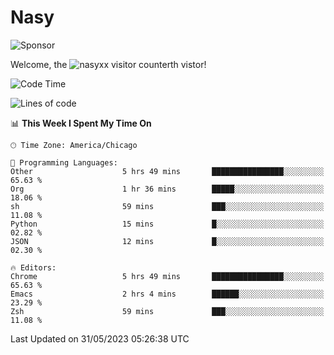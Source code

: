 # Nasy

<!--
<p align="center">
<img height="200" src="https://github-readme-stats.vercel.app/api?username=nasyxx&count_private=true&show_icons=true&theme=dracula&include_all_commits=true"/>
<img height="200" src="https://github-readme-stats.vercel.app/api/top-langs/?username=nasyxx&theme=dracula&hide=html,jupyter+notebook&count_private=true&show_icons=true"/>
</p>

  
----------------
-->

![Sponsor](https://img.shields.io/static/v1.svg?label=Sponsor&message=%E2%9D%A4&logo=GitHub&style=flat&color=pink)
 
Welcome, the ![nasyxx visitor counter](https://count.getloli.com/get/@nasyxx?theme=rule34)th vistor!
 
<!--START_SECTION:waka-->
![Code Time](http://img.shields.io/badge/Code%20Time-3%2C545%20hrs%202%20mins-blue)

![Lines of code](https://img.shields.io/badge/From%20Hello%20World%20I%27ve%20Written-6.2%20million%20lines%20of%20code-blue)

📊 **This Week I Spent My Time On** 

```text
🕑︎ Time Zone: America/Chicago

💬 Programming Languages: 
Other                    5 hrs 49 mins       ████████████████░░░░░░░░░   65.63 % 
Org                      1 hr 36 mins        █████░░░░░░░░░░░░░░░░░░░░   18.06 % 
sh                       59 mins             ███░░░░░░░░░░░░░░░░░░░░░░   11.08 % 
Python                   15 mins             █░░░░░░░░░░░░░░░░░░░░░░░░   02.82 % 
JSON                     12 mins             █░░░░░░░░░░░░░░░░░░░░░░░░   02.30 % 

🔥 Editors: 
Chrome                   5 hrs 49 mins       ████████████████░░░░░░░░░   65.63 % 
Emacs                    2 hrs 4 mins        ██████░░░░░░░░░░░░░░░░░░░   23.29 % 
Zsh                      59 mins             ███░░░░░░░░░░░░░░░░░░░░░░   11.08 % 
```


 Last Updated on 31/05/2023 05:26:38 UTC
<!--END_SECTION:waka-->

<!-- ![visitors](https://visitor-badge.laobi.icu/badge?page_id=nasyxx.nasyxx) -->
